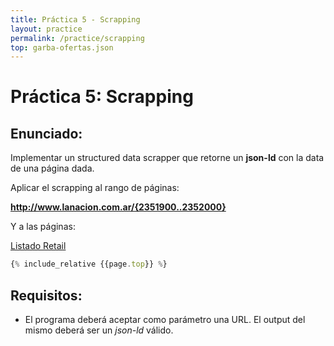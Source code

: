 ```yaml
---
title: Práctica 5 - Scrapping
layout: practice
permalink: /practice/scrapping
top: garba-ofertas.json
---
```


# Práctica 5: Scrapping

## Enunciado:
Implementar un structured data scrapper que retorne un **json-ld** con la data de una página dada.

Aplicar el scrapping al rango de páginas:

**http://www.lanacion.com.ar/{2351900..2352000}**

Y a las páginas:

[Listado Retail](/{{page.top}})

```javascript
{% include_relative {{page.top}} %}
```

## Requisitos:
- El programa deberá aceptar como parámetro una URL. El output del mismo deberá ser un *json-ld* válido.
